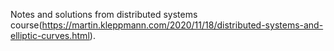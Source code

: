 Notes and solutions from distributed systems course(https://martin.kleppmann.com/2020/11/18/distributed-systems-and-elliptic-curves.html).
